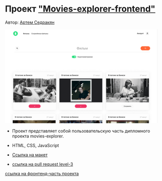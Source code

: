 # Проект ["Movies-explorer-frontend"](https://github.com/ArtemSedrakyan/movies-explorer-frontend)

Автор: [Артем Седракян](https://github.com/ArtemSedrakyan)

![](./src/images/movies_demo.png)

* Проект представляет собой пользовательскую часть дипломного проекта movies-explorer.

* HTML, CSS, JavaScript

* [Ссылка на макет](https://disk.yandex.ru/d/ZpSuPWJ35G1wmg)

* [ссылка на pull request level-3](https://github.com/ArtemSedrakyan/movies-explorer-frontend/pull/3)

[ссылка на фронтенд-часть проекта](https://sedrakyan.movies.nomoredomains.icu)
